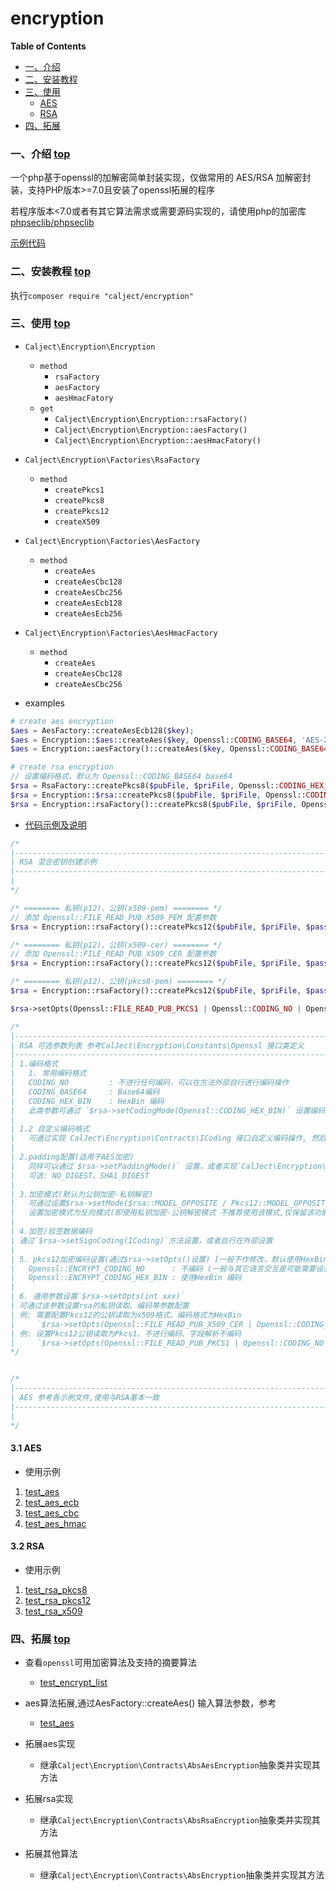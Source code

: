 # encryption

**Table of Contents**

* [一、介绍](#一介绍-top)
* [二、安装教程](#二安装教程-top)
* [三、使用](#三使用-top)
    * [AES](#31-AES)
    * [RSA](#32-RSA)
* [四、拓展](#expand)


### <span id="introduce">一、介绍</span> [top](#encryption)

一个php基于openssl的加解密简单封装实现，仅做常用的 AES/RSA 加解密封装，支持PHP版本>=7.0且安装了openssl拓展的程序

若程序版本<7.0或者有其它算法需求或需要源码实现的，请使用php的加密库 [phpseclib/phpseclib](https://github.com/phpseclib/phpseclib)


[示例代码](https://github.com/calject/encryption/tree/master/test)

### <span id="install">二、安装教程</span> [top](#encryption)

执行`composer require "calject/encryption"`


### <span id="usage">三、使用</span> [top](#encryption)

* `Calject\Encryption\Encryption`
    * `method`
        * `rsaFactory`
        * `aesFactory`
        * `aesHmacFatory`
    * `get`
        * `Calject\Encryption\Encryption::rsaFactory()`
        * `Calject\Encryption\Encryption::aesFactory()`
        * `Calject\Encryption\Encryption::aesHmacFatory()`

* `Calject\Encryption\Factories\RsaFactory`
    * `method`
        * `createPkcs1`
        * `createPkcs8`
        * `createPkcs12`
        * `createX509`
* `Calject\Encryption\Factories\AesFactory`
    * `method`
        * `createAes`
        * `createAesCbc128`
        * `createAesCbc256`
        * `createAesEcb128`
        * `createAesEcb256`
* `Calject\Encryption\Factories\AesHmacFactory`
    * `method`
        * `createAes`
        * `createAesCbc128`
        * `createAesCbc256`

* examples
```php
# create aes encryption
$aes = AesFactory::createAesEcb128($key);
$aes = Encryption::$aes::createAes($key, Openssl::CODING_BASE64, 'AES-256-ECB');
$aes = Encryption::aesFactory()::createAes($key, Openssl::CODING_BASE64, 'AES-256-ECB');

# create rsa encryption
// 设置编码格式，默认为 Openssl::CODING_BASE64 base64
$rsa = RsaFactory::createPkcs8($pubFile, $priFile, Openssl::CODING_HEX_BIN);
$rsa = Encryption::$rsa::createPkcs8($pubFile, $priFile, Openssl::CODING_HEX_BIN);
$rsa = Encryption::rsaFactory()::createPkcs8($pubFile, $priFile, Openssl::CODING_HEX_BIN);
```

* [代码示例及说明](https://github.com/calject/encryption/blob/master/test/test_rsa_mix.php)
```php
/*
|--------------------------------------------------------------------------
| RSA 混合密钥创建示例
|--------------------------------------------------------------------------
|
*/

/* ======== 私钥(p12)、公钥(x509-pem) ======== */
// 添加 Openssl::FILE_READ_PUB_X509_PEM 配置参数
$rsa = Encryption::rsaFactory()::createPkcs12($pubFile, $priFile, $password, Openssl::ENCRYPT_CODING_NO | Openssl::FILE_READ_PUB_X509_PEM);

/* ======== 私钥(p12)、公钥(x509-cer) ======== */
// 添加 Openssl::FILE_READ_PUB_X509_CER 配置参数
$rsa = Encryption::rsaFactory()::createPkcs12($pubFile, $priFile, $password, Openssl::ENCRYPT_CODING_NO | Openssl::FILE_READ_PUB_X509_CER);

/* ======== 私钥(p12)、公钥(pkcs8-pem) ======== */
$rsa = Encryption::rsaFactory()::createPkcs12($pubFile, $priFile, $password, Openssl::ENCRYPT_CODING_NO);

$rsa->setOpts(Openssl::FILE_READ_PUB_PKCS1 | Openssl::CODING_NO | Openssl::ENCRYPT_CODING_NO);

/*
|--------------------------------------------------------------------------
| RSA 可选参数列表 参考CalJect\Encryption\Constants\Openssl 接口类定义
|--------------------------------------------------------------------------
| 1.编码格式
|   1. 常用编码格式
|   CODING_NO         : 不进行任何编码，可以在方法外部自行进行编码操作
|   CODING_BASE64     : Base64编码
|   CODING_HEX_BIN    : HexBin 编码
|   此类参数可通过 `$rsa->setCodingMode(Openssl::CODING_HEX_BIN)` 设置编码格式为HexBin (默认为Base64编码)
|
| 1.2 自定义编码格式
|   可通过实现 CalJect\Encryption\Contracts\ICoding 接口自定义编码操作, 然后通过`$rsa->setCoding(XXX)`方法设置编码
|
| 2.padding配置(适用于AES加密)
|   同样可以通过`$rsa->setPaddingMode()` 设置，或者实现`CalJect\Encryption\Contracts\IPadding`接口并通过`$rsa->setPadding()`设置
|   可选: NO_DIGEST、SHA1_DIGEST
|
| 3.加密模式(默认为公钥加密-私钥解密)
|   可通过设置$rsa->setMode($rsa::MODEL_OPPOSITE / Pkcs12::MODEL_OPPOSITE / Pkcs8::MODEL_OPPOSITE ...);
|   设置加密模式为反向模式(即使用私钥加密-公钥解密模式 不推荐使用该模式,仅保留该功能)
|
| 4.加签/验签数据编码
| 通过`$rsa->setSignCoding(ICoding)`方法设置，或者自行在外部设置
|
| 5. pkcs12加密编码设置(通过$rsa->setOpts()设置) [一般不作修改，默认使用HexBin对加密内容进行分段编码]
|   Openssl::ENCRYPT_CODING_NO      : 不编码 (一般与其它语言交互是可能需要设置该参数，具体看加密模式及双方编码约定)
|   Openssl::ENCRYPT_CODING_HEX_BIN : 使用HexBin 编码
|
| 6. 通用参数设置`$rsa->setOpts(int xxx)`
| 可通过该参数设置rsa的私钥读取、编码等参数配置
| 例: 需要配置Pkcs12的公钥读取为x509格式、编码格式为HexBin
|     `$rsa->setOpts(Openssl::FILE_READ_PUB_X509_CER | Openssl::CODING_HEX_BIN)`
| 例: 设置Pkcs12公钥读取为Pkcs1、不进行编码、字段解析不编码
|     `$rsa->setOpts(Openssl::FILE_READ_PUB_PKCS1 | Openssl::CODING_NO | Openssl::ENCRYPT_CODING_NO)`
*/


/*
|--------------------------------------------------------------------------
| AES 参考各示例文件,使用与RSA基本一致
|--------------------------------------------------------------------------
|
*/

```

#### <span id="usage-4.1">3.1 AES</span>
* 使用示例
1. [test_aes](https://github.com/calject/encryption/blob/master/tests/test_aes.php)
2. [test_aes_ecb](https://github.com/calject/encryption/blob/master/tests/test_aes_ecb.php)
3. [test_aes_cbc](https://github.com/calject/encryption/blob/master/tests/test_aes_cbc.php)
4. [test_aes_hmac](https://github.com/calject/encryption/blob/master/tests/test_aes_hmac.php)

#### <span id="usage-4.1">3.2 RSA</span>

* 使用示例
1. [test_rsa_pkcs8](https://github.com/calject/encryption/blob/master/tests/test_rsa_p8.php)
2. [test_rsa_pkcs12](https://github.com/calject/encryption/blob/master/tests/test_rsa_p12.php)
3. [test_rsa_x509](https://github.com/calject/encryption/blob/master/tests/test_rsa_x509.php)

### <span id="expand">四、拓展</span> [top](#encryption)

* 查看`openssl`可用加密算法及支持的摘要算法
    * [test_encrypt_list](https://github.com/calject/encryption/blob/master/tests/test_encrypt_list.php)
* aes算法拓展,通过AesFactory::createAes() 输入算法参数，参考
    * [test_aes](https://github.com/calject/encryption/blob/master/tests/test_aes.php)

* 拓展aes实现
    * 继承`Calject\Encryption\Contracts\AbsAesEncryption`抽象类并实现其方法

* 拓展rsa实现
    * 继承`Calject\Encryption\Contracts\AbsRsaEncryption`抽象类并实现其方法

* 拓展其他算法
    * 继承`Calject\Encryption\Contracts\AbsEncryption`抽象类并实现其方法






